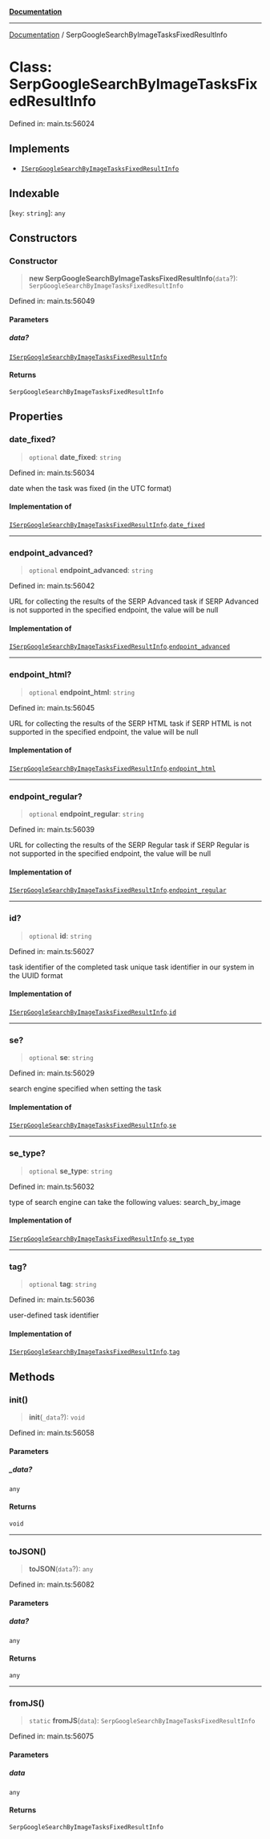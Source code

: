 [**Documentation**](../README.md)

***

[Documentation](../README.md) / SerpGoogleSearchByImageTasksFixedResultInfo

# Class: SerpGoogleSearchByImageTasksFixedResultInfo

Defined in: main.ts:56024

## Implements

- [`ISerpGoogleSearchByImageTasksFixedResultInfo`](../interfaces/ISerpGoogleSearchByImageTasksFixedResultInfo.md)

## Indexable

\[`key`: `string`\]: `any`

## Constructors

### Constructor

> **new SerpGoogleSearchByImageTasksFixedResultInfo**(`data`?): `SerpGoogleSearchByImageTasksFixedResultInfo`

Defined in: main.ts:56049

#### Parameters

##### data?

[`ISerpGoogleSearchByImageTasksFixedResultInfo`](../interfaces/ISerpGoogleSearchByImageTasksFixedResultInfo.md)

#### Returns

`SerpGoogleSearchByImageTasksFixedResultInfo`

## Properties

### date\_fixed?

> `optional` **date\_fixed**: `string`

Defined in: main.ts:56034

date when the task was fixed (in the UTC format)

#### Implementation of

[`ISerpGoogleSearchByImageTasksFixedResultInfo`](../interfaces/ISerpGoogleSearchByImageTasksFixedResultInfo.md).[`date_fixed`](../interfaces/ISerpGoogleSearchByImageTasksFixedResultInfo.md#date_fixed)

***

### endpoint\_advanced?

> `optional` **endpoint\_advanced**: `string`

Defined in: main.ts:56042

URL for collecting the results of the SERP Advanced task
if SERP Advanced is not supported in the specified endpoint, the value will be null

#### Implementation of

[`ISerpGoogleSearchByImageTasksFixedResultInfo`](../interfaces/ISerpGoogleSearchByImageTasksFixedResultInfo.md).[`endpoint_advanced`](../interfaces/ISerpGoogleSearchByImageTasksFixedResultInfo.md#endpoint_advanced)

***

### endpoint\_html?

> `optional` **endpoint\_html**: `string`

Defined in: main.ts:56045

URL for collecting the results of the SERP HTML task
if SERP HTML is not supported in the specified endpoint, the value will be null

#### Implementation of

[`ISerpGoogleSearchByImageTasksFixedResultInfo`](../interfaces/ISerpGoogleSearchByImageTasksFixedResultInfo.md).[`endpoint_html`](../interfaces/ISerpGoogleSearchByImageTasksFixedResultInfo.md#endpoint_html)

***

### endpoint\_regular?

> `optional` **endpoint\_regular**: `string`

Defined in: main.ts:56039

URL for collecting the results of the SERP Regular task
if SERP Regular is not supported in the specified endpoint, the value will be null

#### Implementation of

[`ISerpGoogleSearchByImageTasksFixedResultInfo`](../interfaces/ISerpGoogleSearchByImageTasksFixedResultInfo.md).[`endpoint_regular`](../interfaces/ISerpGoogleSearchByImageTasksFixedResultInfo.md#endpoint_regular)

***

### id?

> `optional` **id**: `string`

Defined in: main.ts:56027

task identifier of the completed task
unique task identifier in our system in the UUID format

#### Implementation of

[`ISerpGoogleSearchByImageTasksFixedResultInfo`](../interfaces/ISerpGoogleSearchByImageTasksFixedResultInfo.md).[`id`](../interfaces/ISerpGoogleSearchByImageTasksFixedResultInfo.md#id)

***

### se?

> `optional` **se**: `string`

Defined in: main.ts:56029

search engine specified when setting the task

#### Implementation of

[`ISerpGoogleSearchByImageTasksFixedResultInfo`](../interfaces/ISerpGoogleSearchByImageTasksFixedResultInfo.md).[`se`](../interfaces/ISerpGoogleSearchByImageTasksFixedResultInfo.md#se)

***

### se\_type?

> `optional` **se\_type**: `string`

Defined in: main.ts:56032

type of search engine
can take the following values: search_by_image

#### Implementation of

[`ISerpGoogleSearchByImageTasksFixedResultInfo`](../interfaces/ISerpGoogleSearchByImageTasksFixedResultInfo.md).[`se_type`](../interfaces/ISerpGoogleSearchByImageTasksFixedResultInfo.md#se_type)

***

### tag?

> `optional` **tag**: `string`

Defined in: main.ts:56036

user-defined task identifier

#### Implementation of

[`ISerpGoogleSearchByImageTasksFixedResultInfo`](../interfaces/ISerpGoogleSearchByImageTasksFixedResultInfo.md).[`tag`](../interfaces/ISerpGoogleSearchByImageTasksFixedResultInfo.md#tag)

## Methods

### init()

> **init**(`_data`?): `void`

Defined in: main.ts:56058

#### Parameters

##### \_data?

`any`

#### Returns

`void`

***

### toJSON()

> **toJSON**(`data`?): `any`

Defined in: main.ts:56082

#### Parameters

##### data?

`any`

#### Returns

`any`

***

### fromJS()

> `static` **fromJS**(`data`): `SerpGoogleSearchByImageTasksFixedResultInfo`

Defined in: main.ts:56075

#### Parameters

##### data

`any`

#### Returns

`SerpGoogleSearchByImageTasksFixedResultInfo`
